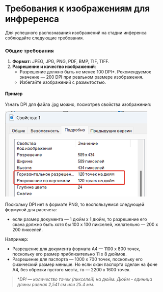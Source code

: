 # Требования к изображениям для инфреренса

Для успешного распознавания изображений на стадии инференса соблюдайте следующие требования.

### Общие требования

1. **Формат:** JPEG, JPG, PNG, PDF, BMP, TIF, TIFF.
2. **Разрешение и качество изображений**:
   - Разрешение должно быть не менее 100 DPI\*. Рекомендуемое значение — 200 DPI при реальном размере изображения.
   - Избегайте изображений с размытостью.



#### Пример

Узнать DPI для файла .jpg можно, посмотрев свойства изображения:

![](<../../../.gitbook/assets1/primo-ai/how-know-dpi.png>)

Поскольку DPI нет в формате PNG, то воспользуемся следующей формулой для рассчета: 
* если размер документа — 1 дюйм х 1 дюйм, то разрешение его скана должно быть хотя бы 100 х 100 пикселей, желательно — 200 х 200 пикселей. 

Например:
* Разрешение для документа формата А4 — 1100 х 800 точек, поскольку его размер приблизительно 11 х 8 дюймов. 
* Разрешение для паспорта — 1000 х 700 точек, поскольку его физический размер меньше. Но если скан паспорта сделан на фоне А4, без обрезки пустого места, то — 2200 х 1600 точек.


> \**DPI — количество точек (пикселей) на дюйм. Дюйм - единица длины равная 2,541 см или 25.4 мм.*
